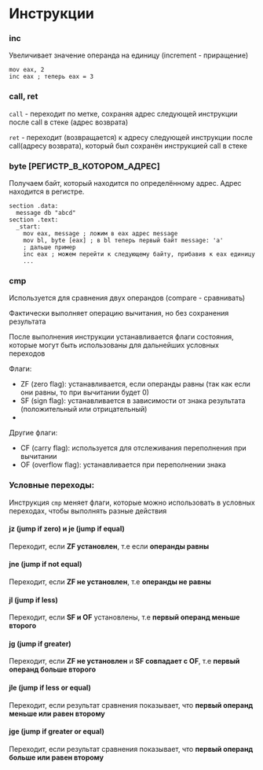 # Инструкции

### inc
Увеличивает значение операнда на единицу (increment - приращение)
```
mov eax, 2
inc eax ; теперь eax = 3
```

### call, ret

`call` - переходит по метке, сохраняя адрес следующей инструкции после call в стеке (адрес возврата)

`ret` - переходит (возвращается) к адресу следующей инструкции после call(адресу возврата), который был сохранён инструкцией call в стеке

### byte [РЕГИСТР_В_КОТОРОМ_АДРЕС]
Получаем байт, который находится по определённому адрес. Адрес находится в регистре.
```
section .data:
  message db "abcd"
section .text:
  _start:
    mov eax, message ; ложим в eax адрес message
    mov bl, byte [eax] ; в bl теперь первый байт message: 'a'
    ; дальше пример
    inc eax ; можем перейти к следующему байту, прибавив к eax единицу
    ...
```

### cmp
Используется для сравнения двух операндов (compare - сравнивать)

Фактически выполняет операцию вычитания, но без сохранения результата

После выполнения инструкции устанавливается флаги состояния, которые могут быть использованы для дальнейших условных переходов

Флаги:
- ZF (zero flag): устанавливается, если операнды равны (так как если они равны, то при вычитании будет 0)
- SF (sign flag): устанавливается в зависимости от знака результата (положительный или отрицательный)
- 
Другие флаги:
- CF (carry flag): используется для отслеживания переполнения при вычитании
- OF (overflow flag): устанавливается при переполнении знака

### Условные переходы:
Инструкция `cmp` меняет флаги, которые можно использовать в условных переходах, чтобы выполнять разные действия
#### jz (jump if zero) и je (jump if equal)
Переходит, если **ZF установлен**, т.е если **операнды равны**
#### jne (jump if not equal)
Переходит, если **ZF не установлен**, т.е **операнды не равны**
#### jl (jump if less)
Переходит, если **SF и OF** установлены, т.е **первый операнд меньше второго**
#### jg (jump if greater)
Переходит, если **ZF не установлен** и **SF совпадает с OF**, т.е **первый операнд больше второго**
#### jle (jump if less or equal)
Переходит, если результат сравнения показывает, что **первый операнд меньше или равен второму**
#### jge (jump if greater or equal)
Переходит, если результат сравнения показывает, что **первый операнд больше или равен второму**

